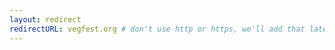 ```yaml
---
layout: redirect
redirectURL: vegfest.org # don't use http or https, we'll add that later in the template
---
```

